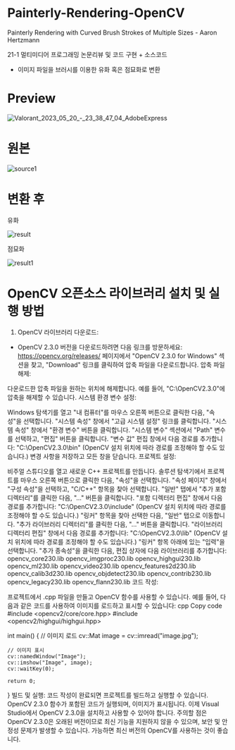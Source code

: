 # Painterly-Rendering-OpenCV
Painterly Rendering with Curved Brush Strokes of Multiple Sizes - Aaron Hertzmann

21-1 멀티미디어 프로그래밍 논문리뷰 및 코드 구현 + 소스코드

- 이미지 파일을 브러시를 이용한 유화 혹은 점묘화로 변환


# Preview

![Valorant_2023_05_20_-_23_38_47_04_AdobeExpress](https://github.com/chataeg/C-Game-Project/assets/38041722/1a143723-ba80-4e9d-b9c6-7052cbfe7b6d)


# 원본

![source1](https://github.com/chataeg/Painterly-Rendering-OpenCV/assets/38041722/225f19a6-633c-46f3-ad35-d11e543c4b39)



# 변환 후


유화

![result](https://github.com/chataeg/Painterly-Rendering-OpenCV/assets/38041722/5070c478-57b7-4728-b8a1-57697a90854c)


점묘화

![result1](https://github.com/chataeg/Painterly-Rendering-OpenCV/assets/38041722/3b224ab7-0c5d-46e6-9079-5a0e9c967448)



# OpenCV 오픈소스 라이브러리 설치 및 실행 방법

1. OpenCV 라이브러리 다운로드:

* OpenCV 2.3.0 버전을 다운로드하려면 다음 링크를 방문하세요: https://opencv.org/releases/ 페이지에서 "OpenCV 2.3.0 for Windows" 섹션을 찾고, "Download" 링크를 클릭하여 압축 파일을 다운로드합니다. 압축 파일 해제:

다운로드한 압축 파일을 원하는 위치에 해제합니다. 예를 들어, "C:\OpenCV2.3.0"에 압축을 해제할 수 있습니다.
시스템 환경 변수 설정:

Windows 탐색기를 열고 "내 컴퓨터"를 마우스 오른쪽 버튼으로 클릭한 다음, "속성"을 선택합니다.
"시스템 속성" 창에서 "고급 시스템 설정" 링크를 클릭합니다.
"시스템 속성" 창에서 "환경 변수" 버튼을 클릭합니다.
"시스템 변수" 섹션에서 "Path" 변수를 선택하고, "편집" 버튼을 클릭합니다.
"변수 값" 편집 창에서 다음 경로를 추가합니다: "C:\OpenCV2.3.0\bin" (OpenCV 설치 위치에 따라 경로를 조정해야 할 수도 있습니다.)
변경 사항을 저장하고 모든 창을 닫습니다.
프로젝트 설정:

비주얼 스튜디오를 열고 새로운 C++ 프로젝트를 만듭니다.
솔루션 탐색기에서 프로젝트를 마우스 오른쪽 버튼으로 클릭한 다음, "속성"을 선택합니다.
"속성 페이지" 창에서 "구성 속성"을 선택하고, "C/C++" 항목을 찾아 선택합니다.
"일반" 탭에서 "추가 포함 디렉터리"를 클릭한 다음, "..." 버튼을 클릭합니다.
"포함 디렉터리 편집" 창에서 다음 경로를 추가합니다: "C:\OpenCV2.3.0\include" (OpenCV 설치 위치에 따라 경로를 조정해야 할 수도 있습니다.)
"링커" 항목을 찾아 선택한 다음, "일반" 탭으로 이동합니다.
"추가 라이브러리 디렉터리"를 클릭한 다음, "..." 버튼을 클릭합니다.
"라이브러리 디렉터리 편집" 창에서 다음 경로를 추가합니다: "C:\OpenCV2.3.0\lib" (OpenCV 설치 위치에 따라 경로를 조정해야 할 수도 있습니다.)
"링커" 항목 아래에 있는 "입력"을 선택합니다.
"추가 종속성"을 클릭한 다음, 편집 상자에 다음 라이브러리를 추가합니다:
opencv_core230.lib
opencv_imgproc230.lib
opencv_highgui230.lib
opencv_ml230.lib
opencv_video230.lib
opencv_features2d230.lib
opencv_calib3d230.lib
opencv_objdetect230.lib
opencv_contrib230.lib
opencv_legacy230.lib
opencv_flann230.lib
코드 작성:

프로젝트에서 .cpp 파일을 만들고 OpenCV 함수를 사용할 수 있습니다. 예를 들어, 다음과 같은 코드를 사용하여 이미지를 로드하고 표시할 수 있습니다:
cpp
Copy code
#include <opencv2/core/core.hpp>
#include <opencv2/highgui/highgui.hpp>

int main()
{
    // 이미지 로드
    cv::Mat image = cv::imread("image.jpg");

    // 이미지 표시
    cv::namedWindow("Image");
    cv::imshow("Image", image);
    cv::waitKey(0);

    return 0;
}
빌드 및 실행:
코드 작성이 완료되면 프로젝트를 빌드하고 실행할 수 있습니다. OpenCV 2.3.0 함수가 포함된 코드가 실행되며, 이미지가 표시됩니다.
이제 Visual Studio에서 OpenCV 2.3.0을 설치하고 사용할 수 있어야 합니다. 주의할 점은 OpenCV 2.3.0은 오래된 버전이므로 최신 기능을 지원하지 않을 수 있으며, 보안 및 안정성 문제가 발생할 수 있습니다. 가능하면 최신 버전의 OpenCV를 사용하는 것이 좋습니다.
